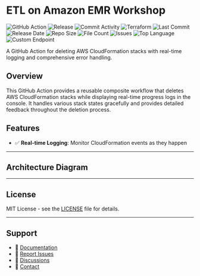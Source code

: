 # ETL on Amazon EMR Workshop

![GitHub Action](https://img.shields.io/badge/GitHub-Action-blue?logo=github)&nbsp;![Release](https://github.com/subhamay-bhattacharyya/2602-emr-tf/actions/workflows/release.yaml/badge.svg)&nbsp;![Commit Activity](https://img.shields.io/github/commit-activity/t/subhamay-bhattacharyya/2602-emr-tf)&nbsp;![Terraform](https://img.shields.io/badge/AWS-Terraform-orange?logo=amazonaws)&nbsp;![Last Commit](https://img.shields.io/github/last-commit/subhamay-bhattacharyya/2602-emr-tf)&nbsp;![Release Date](https://img.shields.io/github/release-date/subhamay-bhattacharyya/2602-emr-tf)&nbsp;![Repo Size](https://img.shields.io/github/repo-size/subhamay-bhattacharyya/2602-emr-tf)&nbsp;![File Count](https://img.shields.io/github/directory-file-count/subhamay-bhattacharyya/2602-emr-tf)&nbsp;![Issues](https://img.shields.io/github/issues/subhamay-bhattacharyya/2602-emr-tf)&nbsp;![Top Language](https://img.shields.io/github/languages/top/subhamay-bhattacharyya/2602-emr-tf)&nbsp;![Custom Endpoint](https://img.shields.io/endpoint?url=https://gist.githubusercontent.com/bsubhamay/ec0d4ceee317eb33c697aaa2af5fee81/raw/2602-emr-tf.json?)


A GitHub Action for deleting AWS CloudFormation stacks with real-time logging and comprehensive error handling.

## Overview

This GitHub Action provides a reusable composite workflow that deletes AWS CloudFormation stacks while displaying real-time progress logs in the console. It handles various stack states gracefully and provides detailed feedback throughout the deletion process.

## Features

- ✅ **Real-time Logging**: Monitor CloudFormation events as they happen

---

## Architecture Diagram


---

## License

MIT License - see the [LICENSE](LICENSE) file for details.

---

## Support

- 📖 [Documentation](https://github.com/subhamay-bhattacharyya/2602-emr-tf/wiki)
- 🐛 [Report Issues](https://github.com/subhamay-bhattacharyya/2602-emr-tf/issues)
- 💬 [Discussions](https://github.com/subhamay-bhattacharyya/2602-emr-tf/discussions)
- 📧 [Contact](mailto:support@subhamay.aws@gmail.com)